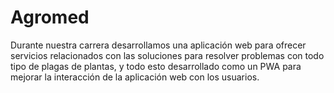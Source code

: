 # Agromed
Durante nuestra carrera desarrollamos una aplicación web para ofrecer servicios relacionados con las soluciones para resolver problemas con todo tipo de plagas de plantas, y todo esto desarrollado como un PWA para mejorar la interacción de la aplicación web con los usuarios.
